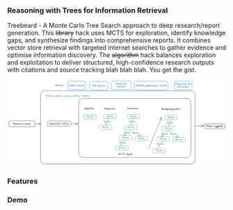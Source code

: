 ### Reasoning with Trees for Information Retrieval

Treebeard - A Monte Carlo Tree Search approach to deep research/report generation. This ~~library~~ hack uses MCTS for exploration, identify knowledge gaps, and synthesize findings into comprehensive reports. It combines vector store retrieval with targeted internet searches to gather evidence and optimise information discovery. The ~~algorithm~~ hack balances exploration and exploitation to deliver structured, high-confidence research outputs with citations and source tracking blah blah blah. You get the gist.

<img src="assets/MCTS-RAG.png">

### Features

### Demo